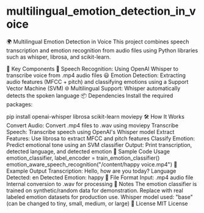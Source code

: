 # multilingual_emotion_detection_in_voice
🌍 Multilingual Emotion Detection in Voice
This project combines speech transcription and emotion recognition from audio files using Python libraries such as whisper, librosa, and scikit-learn.

🧩 Key Components
🎤 Speech Recognition: Using OpenAI Whisper to transcribe voice from .mp4 audio files
😃 Emotion Detection: Extracting audio features (MFCC + pitch) and classifying emotions using a Support Vector Machine (SVM)
🌐 Multilingual Support: Whisper automatically detects the spoken language
📦 Dependencies
Install the required packages:

pip install openai-whisper librosa scikit-learn moviepy
🛠️ How It Works
Convert Audio: Convert .mp4 files to .wav using moviepy
Transcribe Speech: Transcribe speech using OpenAI's Whisper model
Extract Features: Use librosa to extract MFCC and pitch features
Classify Emotion: Predict emotional tone using an SVM classifier
Output: Print transcription, detected language, and detected emotion
🧪 Sample Code Usage
emotion_classifier, label_encoder = train_emotion_classifier()
emotion_aware_speech_recognition("/content/happy voice.mp4")
🎯 Example Output
Transcription: Hello, how are you today?
Language Detected: en
Detected Emotion: happy
📁 File Format
Input: .mp4 audio file
Internal conversion to .wav for processing
📌 Notes
The emotion classifier is trained on synthetic/random data for demonstration. Replace with real labeled emotion datasets for production use.
Whisper model used: "base" (can be changed to tiny, small, medium, or large)
📜 License
MIT License
